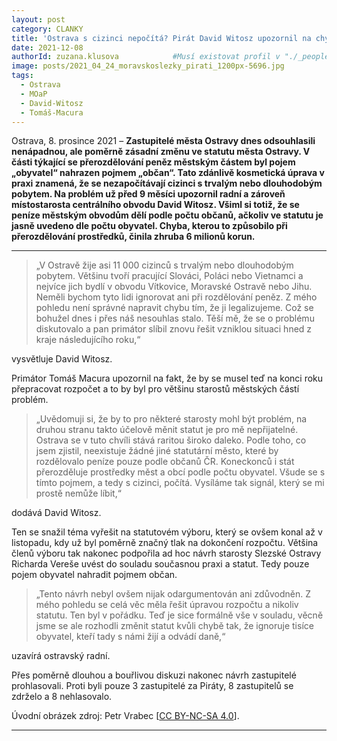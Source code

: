 ```yaml
---
layout: post
category: CLANKY
title: 'Ostrava s cizinci nepočítá? Pirát David Witosz upozornil na chybu v přerozdělování peněz městským částem'
date: 2021-12-08
authorId: zuzana.klusova			#Musí existovat profil v "./_people/"
image: posts/2021_04_24_moravskoslezky_pirati_1200px-5696.jpg	
tags:					
  - Ostrava
  - MOaP		
  - David-Witosz
  - Tomáš-Macura		
---
```


Ostrava, 8. prosince 2021 – **Zastupitelé města Ostravy dnes odsouhlasili nenápadnou, ale poměrně zásadní změnu ve statutu města Ostravy. V části týkající se přerozdělování peněz městským částem byl pojem „obyvatel“ nahrazen pojmem „občan“. Tato zdánlivě kosmetická úprava v praxi znamená, že se nezapočítávají cizinci s trvalým nebo dlouhodobým pobytem. Na problém už před 9 měsíci upozornil radní a zároveň místostarosta centrálního obvodu David Witosz. Všiml si totiž, že se peníze městským obvodům dělí podle počtu občanů, ačkoliv ve statutu je jasně uvedeno dle počtu obyvatel. Chyba, kterou to způsobilo při přerozdělování prostředků, činila zhruba 6 milionů korun.**

<hr />

> „V Ostravě žije asi 11 000 cizinců s trvalým nebo dlouhodobým pobytem. Většinu tvoří pracující Slováci, Poláci nebo Vietnamci a nejvíce jich bydlí v obvodu Vítkovice, Moravské Ostravě nebo Jihu. Neměli bychom tyto lidi ignorovat ani při rozdělování peněz. Z mého pohledu není správné napravit chybu tím, že ji legalizujeme. Což se bohužel dnes i přes náš nesouhlas stalo. Těší mě, že se o problému diskutovalo a pan primátor slíbil znovu řešit vzniklou situaci hned z kraje následujícího roku,“

vysvětluje David Witosz.

Primátor Tomáš Macura upozornil na fakt, že by se musel teď na konci roku přepracovat rozpočet a to by byl pro většinu starostů městských částí problém.

> „Uvědomuji si, že by to pro některé starosty mohl být problém, na druhou stranu takto účelově měnit statut je pro mě nepřijatelné. Ostrava se v tuto chvíli stává raritou široko daleko. Podle toho, co jsem zjistil, neexistuje žádné jiné statutární město, které by rozdělovalo peníze pouze podle občanů ČR. Koneckonců i stát přerozděluje prostředky měst a obcí podle počtu obyvatel. Všude se s tímto pojmem, a tedy s cizinci, počítá. Vysíláme tak signál, který se mi prostě nemůže líbit,“

dodává David Witosz.

Ten se snažil téma vyřešit na statutovém výboru, který se ovšem konal až v listopadu, kdy už byl poměrně značný tlak na dokončení rozpočtu. Většina členů výboru tak nakonec podpořila ad hoc návrh starosty Slezské Ostravy Richarda Vereše uvést do souladu současnou praxi a statut. Tedy pouze pojem obyvatel nahradit pojmem občan.

>„Tento návrh nebyl ovšem nijak odargumentován ani zdůvodněn. Z mého pohledu se celá věc měla řešit úpravou rozpočtu a nikoliv statutu. Ten byl v pořádku. Teď je sice formálně vše v souladu, věcně jsme se ale rozhodli změnit statut kvůli chybě tak, že ignoruje tisíce obyvatel, kteří tady s námi žijí a odvádí daně,“

uzavírá ostravský radní.

Přes poměrně dlouhou a bouřlivou diskuzi nakonec návrh zastupitelé prohlasovali. Proti byli pouze 3 zastupitelé za Piráty, 8 zastupitelů se zdrželo a 8 nehlasovalo.

Úvodní obrázek zdroj: Petr Vrabec \[[CC BY-NC-SA 4.0](https://creativecommons.org/licenses/by-nc-sa/4.0/deed.cs)\].


- - -
